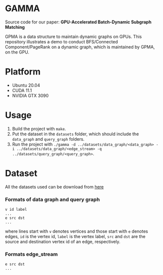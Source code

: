 # GAMMA
Source code for our paper: **GPU-Accelerated Batch-Dynamic Subgraph Matching**

GPMA is a data structure to maintain dynamic graphs on GPUs. This repository illustrates a demo to conduct BFS/Connected Component/PageRank on a dynamic graph, which is maintained by GPMA, on the GPU.

# Platform
* Ubuntu 20.04
* CUDA 11.1
* NVIDIA GTX 3090

# Usage

1. Build the project with ```make```.
2. Put the dataset in the ```datasets``` folder, which should include the ```data_graph``` and ```query_graph``` folders.
3. Run the project with ```./gamma -d ../datasets/data_graph/<data_graph> -i ../datasets/data_graph/<edge_stream> -q ../datasets/query_graph/<query_graph>```.

# Dataset
All the datasets used can be download from [here](https://hkustconnect-my.sharepoint.com/personal/xsunax_connect_ust_hk/_layouts/15/onedrive.aspx?id=%2Fpersonal%2Fxsunax%5Fconnect%5Fust%5Fhk%2FDocuments%2FShared%2FCSM%5Fdatasets%5Fand%5Fquerysets&ga=1)

### Formats of data graph and query graph
```
v id label
...
e src dst
...
```
where lines start with ```v``` denotes vertices and those start with ```e``` denotes edges, ```id``` is the vertex id, ```label``` is the vertex label, ```src``` and ```dst``` are the source and destination vertex id of an edge, respectively.

### Formats edge_stream
```
e src dst
...
```




